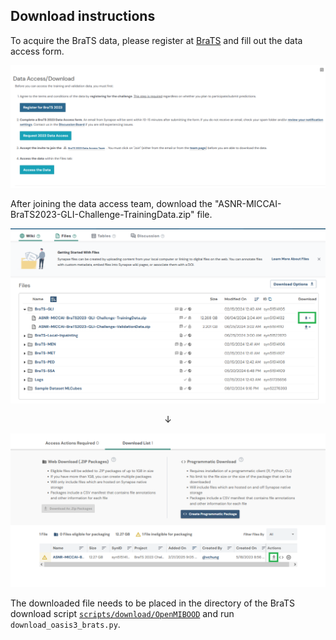 ## Download instructions

To acquire the BraTS data, please register at [BraTS](https://www.synapse.org/Synapse:syn51156910/wiki/627000) and fill out the data access form.

![register and request data access](01_Download.png)

After joining the data access team, download the "ASNR-MICCAI-BraTS2023-GLI-Challenge-TrainingData.zip" file.

![follow download instructions](02_Download.png)
            <div style='text-align: center;'>
  &darr;
</div>

![follow download instructions](03_Download.png)

The downloaded file needs to be placed in the directory of the BraTS download script [`scripts/download/OpenMIBOOD`](https://github.com/remic-othr/OpenMIBOOD/scripts/download/OpenMIBOOD) and run `download_oasis3_brats.py`.